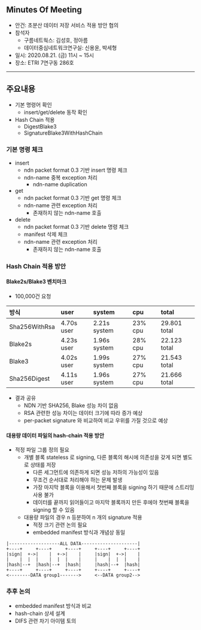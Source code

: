 ## Minutes Of Meeting
- 안건: 초분산 데이터 저장 서비스 적용 방안 협의
- 참석자
  - 구름네트웍스: 김성호, 정아름
  - 데이터중심네트워크연구실: 신용윤, 박세형
- 일시: 2020.08.21. (금) 11시 ~ 15시
- 장소: ETRI 7연구동 286호

---

## 주요내용
- 기본 명령어 확인
  - insert/get/delete 동작 확인
- Hash Chain 적용
  - DigestBlake3
  - SignatureBlake3WithHashChain

### 기본 명령 체크
- insert
  - ndn packet format 0.3 기반 insert 명령 체크
  - ndn-name 중복 exception 처리
    - ndn-name duplication
- get
  - ndn packet format 0.3 기반 get 명령 체크
  - ndn-name 관련 exception 처리
    - 존재하지 않는 ndn-name 호출
- delete
  - ndn packet format 0.3 기반 delete 명령 체크
  - manifest 삭제 체크
  - ndn-name 관련 exception 처리
    - 존재하지 않는 ndn-name 호출

### Hash Chain 적용 방안

#### Blake2s/Blake3 벤치마크
- 100,000건 요청
  
|방식|user|system|cpu|total|
|:---|:---|:---|:---|:---|
|Sha256WithRsa|4.70s user|2.21s system|23% cpu|29.801 total|
|Blake2s|4.23s user|1.96s system|28% cpu|22.123 total|
|Blake3|4.02s user|1.99s system|27% cpu|21.543 total|
|Sha256Digest|4.11s user|1.96s system|27% cpu|21.666 total|

- 결과 공유
  - NDN 기반 SHA256, Blake 성능 차이 없음
  - RSA 관련한 성능 차이는 데이터 크기에 따라 증가 예상
  - per-packet signature 와 비교하여 비교 우위를 가질 것으로 예상

#### 대용량 데이터 파일의 hash-chain 적용 방안
- 적정 파일 그룹 정의 필요
  - 개별 블록 stateless 로 signing, 다른 블록의 해시에 의존성을 갖게 되면 별도로 상태를 저장
    - 다른 세그먼트에 의존하게 되면 성능 저하의 가능성이 있음
    - 무조건 순서대로 처리해야 하는 문제 발생
    - 가장 마지막 블록을 이용해서 첫번째 블록을 signing 하기 때문에 스트리밍 사용 불가
    - 데이터를 끝까지 읽어들이고 마지막 블록까지 만든 후에야 첫번째 블록을 signing 할 수 있음
  - 대용량 파일의 경우 n 등분하여 n 개의 signature 적용
    - 적정 크기 관련 논의 필요
    - embedded manifest 방식과 개념상 동일

```
|-------------------ALL DATA---------------------|
+----+     +----+     +----+     +----+     +----+
|sign|  +->|    |  +->|    |     |sign|  +->|    |
|    |  |  |    |  |  |    |     |    |  |  |    |
|hash|--+  |hash|--+  |hash|     |hash|--+  |hash|
+----+     +----+     +----+     +----+     +----+
<--------DATA group1------->     <--DATA group2-->
```

### 추후 논의
- embedded manifest 방식과 비교
- hash-chain 상세 설계
- DIFS 관련 차기 아이템 토의
